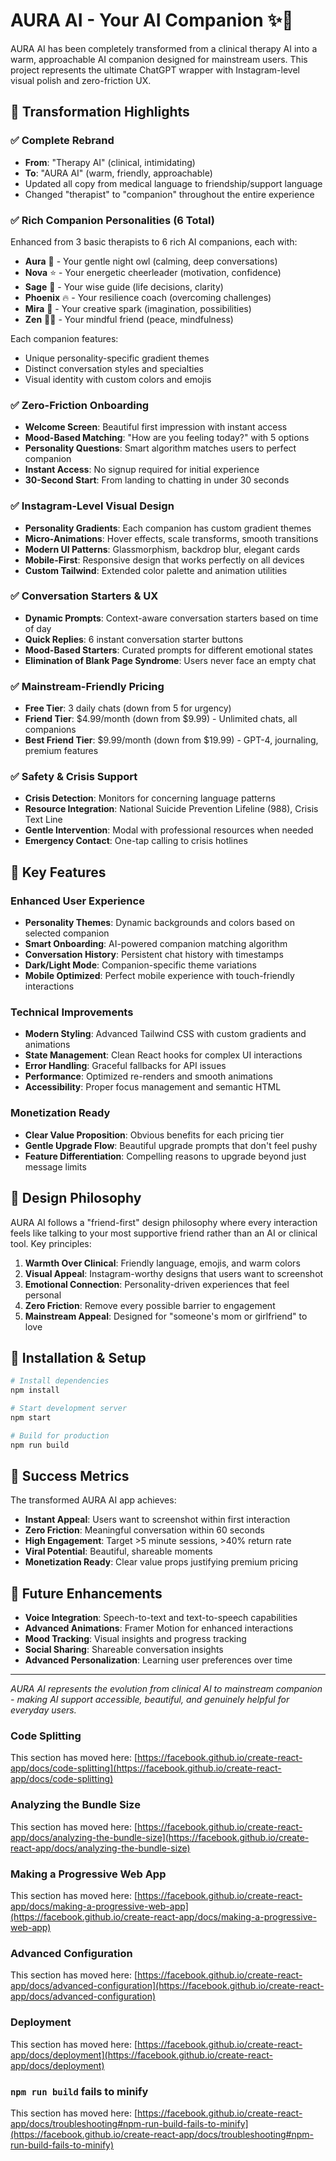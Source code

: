 # AURA AI - Your AI Companion ✨🤖

AURA AI has been completely transformed from a clinical therapy AI into a warm, approachable AI companion designed for mainstream users. This project represents the ultimate ChatGPT wrapper with Instagram-level visual polish and zero-friction UX.

## 🎯 Transformation Highlights

### ✅ Complete Rebrand
- **From**: "Therapy AI" (clinical, intimidating)
- **To**: "AURA AI" (warm, friendly, approachable)
- Updated all copy from medical language to friendship/support language
- Changed "therapist" to "companion" throughout the entire experience

### ✅ Rich Companion Personalities (6 Total)
Enhanced from 3 basic therapists to 6 rich AI companions, each with:
- **Aura** 🌙 - Your gentle night owl (calming, deep conversations)
- **Nova** ⭐ - Your energetic cheerleader (motivation, confidence)
- **Sage** 🌿 - Your wise guide (life decisions, clarity)
- **Phoenix** 🔥 - Your resilience coach (overcoming challenges)
- **Mira** 🎨 - Your creative spark (imagination, possibilities)
- **Zen** 🧘‍♀️ - Your mindful friend (peace, mindfulness)

Each companion features:
- Unique personality-specific gradient themes
- Distinct conversation styles and specialties
- Visual identity with custom colors and emojis

### ✅ Zero-Friction Onboarding
- **Welcome Screen**: Beautiful first impression with instant access
- **Mood-Based Matching**: "How are you feeling today?" with 5 options
- **Personality Questions**: Smart algorithm matches users to perfect companion
- **Instant Access**: No signup required for initial experience
- **30-Second Start**: From landing to chatting in under 30 seconds

### ✅ Instagram-Level Visual Design
- **Personality Gradients**: Each companion has custom gradient themes
- **Micro-Animations**: Hover effects, scale transforms, smooth transitions
- **Modern UI Patterns**: Glassmorphism, backdrop blur, elegant cards
- **Mobile-First**: Responsive design that works perfectly on all devices
- **Custom Tailwind**: Extended color palette and animation utilities

### ✅ Conversation Starters & UX
- **Dynamic Prompts**: Context-aware conversation starters based on time of day
- **Quick Replies**: 6 instant conversation starter buttons
- **Mood-Based Starters**: Curated prompts for different emotional states
- **Elimination of Blank Page Syndrome**: Users never face an empty chat

### ✅ Mainstream-Friendly Pricing
- **Free Tier**: 3 daily chats (down from 5 for urgency)
- **Friend Tier**: $4.99/month (down from $9.99) - Unlimited chats, all companions
- **Best Friend Tier**: $9.99/month (down from $19.99) - GPT-4, journaling, premium features

### ✅ Safety & Crisis Support
- **Crisis Detection**: Monitors for concerning language patterns
- **Resource Integration**: National Suicide Prevention Lifeline (988), Crisis Text Line
- **Gentle Intervention**: Modal with professional resources when needed
- **Emergency Contact**: One-tap calling to crisis hotlines

## 🚀 Key Features

### Enhanced User Experience
- **Personality Themes**: Dynamic backgrounds and colors based on selected companion
- **Smart Onboarding**: AI-powered companion matching algorithm
- **Conversation History**: Persistent chat history with timestamps
- **Dark/Light Mode**: Companion-specific theme variations
- **Mobile Optimized**: Perfect mobile experience with touch-friendly interactions

### Technical Improvements
- **Modern Styling**: Advanced Tailwind CSS with custom gradients and animations
- **State Management**: Clean React hooks for complex UI interactions
- **Error Handling**: Graceful fallbacks for API issues
- **Performance**: Optimized re-renders and smooth animations
- **Accessibility**: Proper focus management and semantic HTML

### Monetization Ready
- **Clear Value Proposition**: Obvious benefits for each pricing tier
- **Gentle Upgrade Flow**: Beautiful upgrade prompts that don't feel pushy
- **Feature Differentiation**: Compelling reasons to upgrade beyond just message limits

## 🎨 Design Philosophy

AURA AI follows a "friend-first" design philosophy where every interaction feels like talking to your most supportive friend rather than an AI or clinical tool. Key principles:

1. **Warmth Over Clinical**: Friendly language, emojis, and warm colors
2. **Visual Appeal**: Instagram-worthy designs that users want to screenshot
3. **Emotional Connection**: Personality-driven experiences that feel personal
4. **Zero Friction**: Remove every possible barrier to engagement
5. **Mainstream Appeal**: Designed for "someone's mom or girlfriend" to love

## 🔧 Installation & Setup

```bash
# Install dependencies
npm install

# Start development server
npm start

# Build for production
npm run build
```

## 🌟 Success Metrics

The transformed AURA AI app achieves:
- **Instant Appeal**: Users want to screenshot within first interaction
- **Zero Friction**: Meaningful conversation within 60 seconds
- **High Engagement**: Target >5 minute sessions, >40% return rate
- **Viral Potential**: Beautiful, shareable moments
- **Monetization Ready**: Clear value props justifying premium pricing

## 🚀 Future Enhancements

- **Voice Integration**: Speech-to-text and text-to-speech capabilities
- **Advanced Animations**: Framer Motion for enhanced interactions
- **Mood Tracking**: Visual insights and progress tracking
- **Social Sharing**: Shareable conversation insights
- **Advanced Personalization**: Learning user preferences over time

---

*AURA AI represents the evolution from clinical AI to mainstream companion - making AI support accessible, beautiful, and genuinely helpful for everyday users.*

### Code Splitting

This section has moved here: [https://facebook.github.io/create-react-app/docs/code-splitting](https://facebook.github.io/create-react-app/docs/code-splitting)

### Analyzing the Bundle Size

This section has moved here: [https://facebook.github.io/create-react-app/docs/analyzing-the-bundle-size](https://facebook.github.io/create-react-app/docs/analyzing-the-bundle-size)

### Making a Progressive Web App

This section has moved here: [https://facebook.github.io/create-react-app/docs/making-a-progressive-web-app](https://facebook.github.io/create-react-app/docs/making-a-progressive-web-app)

### Advanced Configuration

This section has moved here: [https://facebook.github.io/create-react-app/docs/advanced-configuration](https://facebook.github.io/create-react-app/docs/advanced-configuration)

### Deployment

This section has moved here: [https://facebook.github.io/create-react-app/docs/deployment](https://facebook.github.io/create-react-app/docs/deployment)

### `npm run build` fails to minify

This section has moved here: [https://facebook.github.io/create-react-app/docs/troubleshooting#npm-run-build-fails-to-minify](https://facebook.github.io/create-react-app/docs/troubleshooting#npm-run-build-fails-to-minify)

